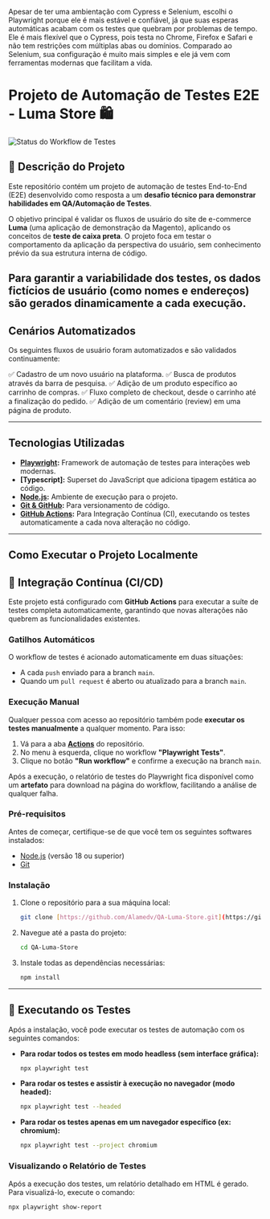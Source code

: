 Apesar de ter uma ambientação com Cypress e Selenium, escolhi o Playwright porque ele é mais estável e confiável, já que suas esperas automáticas acabam com os testes que quebram por problemas de tempo.
Ele é mais flexível que o Cypress, pois testa no Chrome, Firefox e Safari e não tem restrições com múltiplas abas ou domínios. 
Comparado ao Selenium, sua configuração é muito mais simples e ele já vem com ferramentas modernas que facilitam a vida.

# Projeto de Automação de Testes E2E - Luma Store 🛍️

![Status do Workflow de Testes](https://github.com/Alamedv/QA-Luma-Store/actions/workflows/playwright.yml/badge.svg)


## 📄 Descrição do Projeto

Este repositório contém um projeto de automação de testes End-to-End (E2E) desenvolvido como resposta a um **desafio técnico para demonstrar habilidades em QA/Automação de Testes**.

O objetivo principal é validar os fluxos de usuário do site de e-commerce **Luma** (uma aplicação de demonstração da Magento), aplicando os conceitos de **teste de caixa preta**.
O projeto foca em testar o comportamento da aplicação da perspectiva do usuário, sem conhecimento prévio da sua estrutura interna de código.

Para garantir a variabilidade dos testes, os dados fictícios de usuário (como nomes e endereços) são gerados dinamicamente a cada execução.
---

## Cenários Automatizados

Os seguintes fluxos de usuário foram automatizados e são validados continuamente:

✅ Cadastro de um novo usuário na plataforma.
✅ Busca de produtos através da barra de pesquisa.
✅ Adição de um produto específico ao carrinho de compras.
✅ Fluxo completo de checkout, desde o carrinho até a finalização do pedido.
✅ Adição de um comentário (review) em uma página de produto.

---

## Tecnologias Utilizadas

* **[Playwright](https://playwright.dev/):** Framework de automação de testes para interações web modernas.
* **[Typescript]:** Superset do JavaScript que adiciona tipagem estática ao código.
* **[Node.js](https://nodejs.org/):** Ambiente de execução para o projeto.
* **[Git & GitHub](https://github.com/):** Para versionamento de código.
* **[GitHub Actions](https://github.com/features/actions):** Para Integração Contínua (CI), executando os testes automaticamente a cada nova alteração no código.

---

## Como Executar o Projeto Localmente

## 🔄 Integração Contínua (CI/CD)

Este projeto está configurado com **GitHub Actions** para executar a suíte de testes completa automaticamente, garantindo que novas alterações não quebrem as funcionalidades existentes.

### Gatilhos Automáticos
O workflow de testes é acionado automaticamente em duas situações:
-   A cada `push` enviado para a branch `main`.
-   Quando um `pull request` é aberto ou atualizado para a branch `main`.

### Execução Manual
Qualquer pessoa com acesso ao repositório também pode **executar os testes manualmente** a qualquer momento. Para isso:
1.  Vá para a aba **[Actions](https://github.com/Alamedv/QA-Luma-Store/actions)** do repositório.
2.  No menu à esquerda, clique no workflow **"Playwright Tests"**.
3.  Clique no botão **"Run workflow"** e confirme a execução na branch `main`.

Após a execução, o relatório de testes do Playwright fica disponível como um **artefato** para download na página do workflow, facilitando a análise de qualquer falha.

### Pré-requisitos

Antes de começar, certifique-se de que você tem os seguintes softwares instalados:
* [Node.js](https://nodejs.org/) (versão 18 ou superior)
* [Git](https://git-scm.com/)

### Instalação

1.  Clone o repositório para a sua máquina local:
    ```bash
    git clone [https://github.com/Alamedv/QA-Luma-Store.git](https://github.com/Alamedv/QA-Luma-Store.git)
    ```

2.  Navegue até a pasta do projeto:
    ```bash
    cd QA-Luma-Store
    ```

3.  Instale todas as dependências necessárias:
    ```bash
    npm install
    ```

---

## 🧪 Executando os Testes

Após a instalação, você pode executar os testes de automação com os seguintes comandos:

* **Para rodar todos os testes em modo headless (sem interface gráfica):**
    ```bash
    npx playwright test
    ```

* **Para rodar os testes e assistir à execução no navegador (modo headed):**
    ```bash
    npx playwright test --headed
    ```

* **Para rodar os testes apenas em um navegador específico (ex: chromium):**
    ```bash
    npx playwright test --project chromium
    ```

### Visualizando o Relatório de Testes

Após a execução dos testes, um relatório detalhado em HTML é gerado. Para visualizá-lo, execute o comando:
```bash
npx playwright show-report
